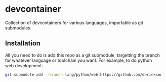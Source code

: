 # devcontainer

Collection of devcontainers for various languages, importable as git submodules.

## Installation

All you need to do is add this repo as a git submodule, targetting the branch for whatever language or toolchain you want.
For example, to do python web development:

```bash
git submodule add --branch lang/python/web https://github.com/derickson2402/devcontainer .devcontainer
```
